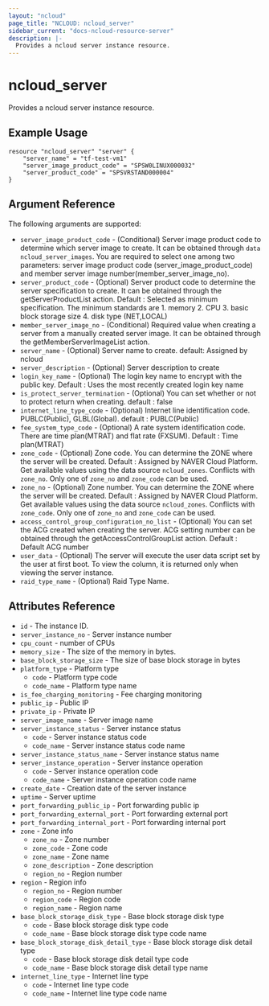 ```yaml
---
layout: "ncloud"
page_title: "NCLOUD: ncloud_server"
sidebar_current: "docs-ncloud-resource-server"
description: |-
  Provides a ncloud server instance resource.
---
```


# ncloud_server

Provides a ncloud server instance resource.

## Example Usage

```hcl
resource "ncloud_server" "server" {
	"server_name" = "tf-test-vm1"
	"server_image_product_code" = "SPSW0LINUX000032"
	"server_product_code" = "SPSVRSTAND000004"
}
```

## Argument Reference

The following arguments are supported:

* `server_image_product_code` - (Conditional) Server image product code to determine which server image to create. It can be obtained through `data ncloud_server_images`. You are required to select one among two parameters: server image product code (server_image_product_code) and member server image number(member_server_image_no).
* `server_product_code` - (Optional) Server product code to determine the server specification to create. It can be obtained through the getServerProductList action. Default : Selected as minimum specification. The minimum standards are 1. memory 2. CPU 3. basic block storage size 4. disk type (NET,LOCAL)
* `member_server_image_no` - (Conditional) Required value when creating a server from a manually created server image. It can be obtained through the getMemberServerImageList action.
* `server_name` - (Optional) Server name to create. default: Assigned by ncloud
* `server_description` - (Optional) Server description to create
* `login_key_name` - (Optional) The login key name to encrypt with the public key. Default : Uses the most recently created login key name
* `is_protect_server_termination` - (Optional) You can set whether or not to protect return when creating. default : false
* `internet_line_type_code` - (Optional) Internet line identification code. PUBLC(Public), GLBL(Global). default : PUBLC(Public)
* `fee_system_type_code` - (Optional) A rate system identification code. There are time plan(MTRAT) and flat rate (FXSUM). Default : Time plan(MTRAT)
* `zone_code` - (Optional) Zone code. You can determine the ZONE where the server will be created. Default : Assigned by NAVER Cloud Platform.
    Get available values using the data source `ncloud_zones`.
    Conflicts with `zone_no`. Only one of `zone_no` and `zone_code` can be used.
* `zone_no` - (Optional) Zone number. You can determine the ZONE where the server will be created. Default : Assigned by NAVER Cloud Platform.
    Get available values using the data source `ncloud_zones`.
    Conflicts with `zone_code`. Only one of `zone_no` and `zone_code` can be used.
* `access_control_group_configuration_no_list` - (Optional) You can set the ACG created when creating the server. ACG setting number can be obtained through the getAccessControlGroupList action. Default : Default ACG number
* `user_data` - (Optional) The server will execute the user data script set by the user at first boot. To view the column, it is returned only when viewing the server instance.
* `raid_type_name` - (Optional) Raid Type Name.

## Attributes Reference

* `id` - The instance ID.
* `server_instance_no` - Server instance number
* `cpu_count` - number of CPUs
* `memory_size` - The size of the memory in bytes.
* `base_block_storage_size` - The size of base block storage in bytes
* `platform_type` - Platform type
    * `code` - Platform type code
    * `code_name` - Platform type name
* `is_fee_charging_monitoring` - Fee charging monitoring
* `public_ip` - Public IP
* `private_ip` - Private IP
* `server_image_name` - Server image name
* `server_instance_status` - Server instance status
    * `code` - Server instance status code
    * `code_name` - Server instance status code name
* `server_instance_status_name` - Server instance status name
* `server_instance_operation` - Server instance operation
    * `code` - Server instance operation code
    * `code_name` - Server instance operation code name
* `create_date` - Creation date of the server instance
* `uptime` - Server uptime
* `port_forwarding_public_ip` - Port forwarding public ip
* `port_forwarding_external_port` - Port forwarding external port
* `port_forwarding_internal_port` - Port forwarding internal port
* `zone` - Zone info
    * `zone_no` - Zone number
    * `zone_code` - Zone code
    * `zone_name` - Zone name
    * `zone_description` - Zone description
    * `region_no` - Region number
* `region` - Region info
    * `region_no` - Region number
    * `region_code` - Region code
    * `region_name` - Region name
* `base_block_storage_disk_type` - Base block storage disk type
    * `code` - Base block storage disk type code
    * `code_name` - Base block storage disk type code name
* `base_block_storage_disk_detail_type` - Base block storage disk detail type
    * `code` - Base block storage disk detail type code
    * `code_name` - Base block storage disk detail type name
* `internet_line_type` - Internet line type
    * `code` - Internet line type code
    * `code_name` - Internet line type code name
